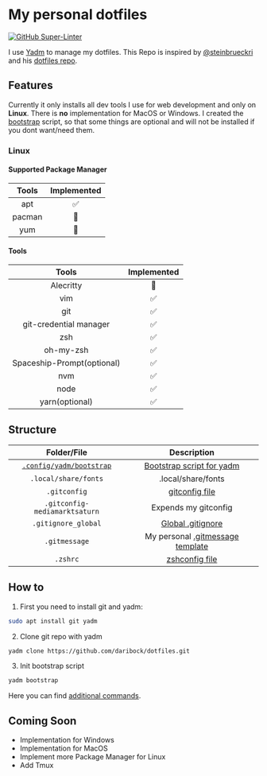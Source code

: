 # My personal dotfiles

[![GitHub Super-Linter](https://github.com/daribock/dotfiles/workflows/Lint%20Code%20Base/badge.svg)](https://github.com/marketplace/actions/super-linter)


I use [Yadm](https://yadm.io/) to manage my dotfiles. This Repo is inspired by [@steinbrueckri](https://github.com/steinbrueckri) and his [dotfiles repo](https://github.com/steinbrueckri/dotfiles).

## Features

Currently it only installs all dev tools I use for web development and only on **Linux**. There is **no** implementation for MacOS or Windows. I created the [bootstrap](https://yadm.io/docs/bootstrap#) script, so that some things are optional and will not be installed if you dont want/need them.

### Linux

#### Supported Package Manager

| Tools  | Implemented |
| :----: | :---------: |
|  apt   |     ✅      |
| pacman |     🚫      |
|  yum   |     🚫      |

#### Tools

|           Tools            | Implemented |
| :------------------------: | :---------: |
|         Alecritty          |     🚫      |
|            vim             |     ✅      |
|            git             |     ✅      |
|   git-credential manager   |     ✅      |
|            zsh             |     ✅      |
|         oh-my-zsh          |     ✅      |
| Spaceship-Prompt(optional) |     ✅      |
|            nvm             |     ✅      |
|            node            |     ✅      |
|       yarn(optional)       |     ✅      |

## Structure

|                    Folder/File                     |                                                    Description                                                    |
| :------------------------------------------------: | :---------------------------------------------------------------------------------------------------------------: |
| [`.config/yadm/bootstrap`](.config/yadm/bootstrap) |                           [Bootstrap script for yadm](https://yadm.io/docs/bootstrap#)                            |
|                `.local/share/fonts`                |                                                .local/share/fonts                                                 |
|                    `.gitconfig`                    |                               [gitconfig file](https://git-scm.com/docs/git-config)                               |
|           `.gitconfig-mediamarktsaturn`            |                                               Expends my gitconfig                                                |
|                `.gitignore_global`                 |                                                 [Global .gitignore](https://gist.github.com/subfuzion/db7f57fff2fb6998a16c)                                                 |
|                   `.gitmessage`                    | My personal [.gitmessage template](https://thoughtbot.com/blog/better-commit-messages-with-a-gitmessage-template) |
|                      `.zshrc`                      |                         [zshconfig file](https://wiki.ubuntuusers.de/Zsh/#Konfiguration)                          |

## How to

1. First you need to install git and yadm:

```sh
sudo apt install git yadm
```

2. Clone git repo with yadm

```sh
yadm clone https://github.com/daribock/dotfiles.git
```

3. Init bootstrap script

```sh
yadm bootstrap
```

Here you can find [additional commands](https://github.com/TheLocehiliosan/yadm/blob/master/yadm.md).

## Coming Soon

- Implementation for Windows
- Implementation for MacOS
- Implement more Package Manager for Linux
- Add Tmux
